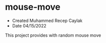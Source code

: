 # mouse-move
- Created Muhammed Recep Caylak 
- Date 04/15/2022

This project provides with random mouse move
